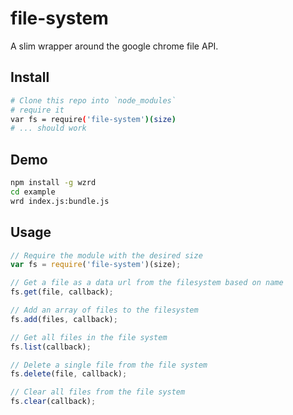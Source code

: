 # file-system

A slim wrapper around the google chrome file API.


## Install

```sh
# Clone this repo into `node_modules`
# require it
var fs = require('file-system')(size)
# ... should work
```


## Demo

```sh
npm install -g wzrd
cd example
wrd index.js:bundle.js
```


## Usage

```js
// Require the module with the desired size
var fs = require('file-system')(size);

// Get a file as a data url from the filesystem based on name
fs.get(file, callback);

// Add an array of files to the filesystem
fs.add(files, callback);

// Get all files in the file system
fs.list(callback);

// Delete a single file from the file system
fs.delete(file, callback);

// Clear all files from the file system
fs.clear(callback);
```
